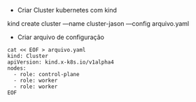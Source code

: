 - Criar Cluster kubernetes com kind

kind create cluster —name cluster-jason —config arquivo.yaml

- Criar arquivo de configuração 
```
cat << EOF > arquivo.yaml
kind: Cluster
apiVersion: kind.x-k8s.io/v1alpha4
nodes:
  - role: control-plane
  - role: worker
  - role: worker
EOF
```
